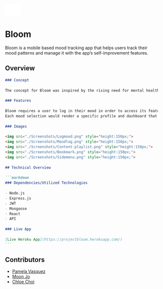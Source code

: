 <img src ="./client/src/img/bloom-splash.gif" style="height:40px"/>

# Bloom

Bloom is a mobile based mood tracking app that helps users track their mood patterns and manage it with the app’s self-improvement features.

## Overview

````markdown
### Concept

The concept for Bloom was inspired by the rising need for mental health management due to the events caused by the global pandemic of Covid-19.

### Features

Bloom requires a user to log in their mood in order to access its features.
Each mood selection would render a specific profile and dashboard that are customized to help the user manage their state of emotion.

### Images

<img src="./Screenshots/Logmood.png" style="height:150px;">
<img src="./Screenshots/Moodlog.png" style="height:150px;">
<img src="./Screenshots/Content-playlist.png" style="height:150px;">
<img src="./Screenshots/Bookmark.png" style="height:150px;">
<img src="./Screenshots/Sidemenu.png" style="height:150px;">

## Technical Overview

```markdown
### Dependencies/Utilized Technologies

- Node.js
- Express.js
- JWT
- Mongoose
- React
- API

### Live App

[Live Heroku App](https://projectbloom.herokuapp.com/)
```
````

## Contributors

- [Pamela Vasquez](https://github.com/pamelv)
- [Moon Jo](https://github.com/moon-mnny)
- [Chloe Choi](https://github.com/chloec222)
